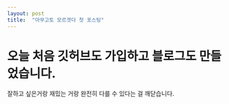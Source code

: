 ```yaml
---
layout: post
title:  "아무고토 모르겟다 첫 포스팅"
---
```


# 오늘 처음 깃허브도 가입하고 블로그도 만들었습니다.

잘하고 싶은거랑 재밌는 거랑 완전히 다를 수 있다는 걸 깨닫습니다.
